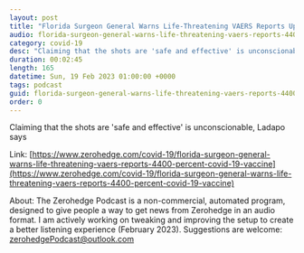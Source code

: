 ```yaml
---
layout: post
title: "Florida Surgeon General Warns Life-Threatening VAERS Reports Up 4,400 Percent Since COVID-19 Vaccine Rollout"
audio: florida-surgeon-general-warns-life-threatening-vaers-reports-4400-percent-covid-19-vaccine-0
category: covid-19
desc: "Claiming that the shots are 'safe and effective' is unconscionable, Ladapo says"
duration: 00:02:45
length: 165
datetime: Sun, 19 Feb 2023 01:00:00 +0000
tags: podcast
guid: florida-surgeon-general-warns-life-threatening-vaers-reports-4400-percent-covid-19-vaccine-0
order: 0
---
```

Claiming that the shots are 'safe and effective' is unconscionable, Ladapo says

Link: [https://www.zerohedge.com/covid-19/florida-surgeon-general-warns-life-threatening-vaers-reports-4400-percent-covid-19-vaccine](https://www.zerohedge.com/covid-19/florida-surgeon-general-warns-life-threatening-vaers-reports-4400-percent-covid-19-vaccine)

About: The Zerohedge Podcast is a non-commercial, automated program, designed to give people a way to get news from Zerohedge in an audio format.  I am actively working on tweaking and improving the setup to create a better listening experience (February 2023).  Suggestions are welcome: [zerohedgePodcast@outlook.com](mailto:zerohedgePodcast@outlook.com)